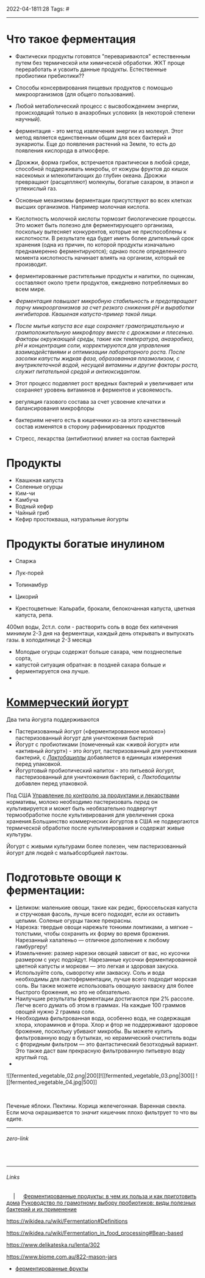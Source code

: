 2022-04-1811:28
Tags: #

---
# Что такое ферментация
-  Фактически продукты готовятся "перевариваются" естественным путем без термической или химической обработки. ЖКТ проще переработать и усвоить данные продукты. Естественные пробиотики пребиотики??
- Способы консервирования пищевых продуктов с помощью микроорганизмов (для общего пользования).
- Любой метаболический процесс с высвобождением энергии, происходящий только в анаэробных условиях (в некоторой степени научный).
- ферментация - это метод извлечения энергии из молекул. Этот метод является единственным общим для всех бактерий и эукариоты. Еще до появления растений на Земле, то есть до появления кислорода в атмосфере.
- Дрожжи, форма грибок, встречается практически в любой среде, способной поддерживать микробы, от кожуры фруктов до кишок насекомых и млекопитающих до глубин океана. Дрожжи превращают (расщепляют) молекулы, богатые сахаром, в этанол и углекислый газ.
- Основные механизмы ферментации присутствуют во всех клетках высших организмов. Например молочная кислота.
- Кислотность молочной кислоты тормозит биологические процессы. Это может быть полезно для ферментирующего организма, поскольку вытесняет конкурентов, которые не приспособлены к кислотности. В результате еда будет иметь более длительный срок хранения (одна из причин, по которой продукты изначально преднамеренно ферментируются); однако после определенного момента кислотность начинает влиять на организм, который ее производит.
- ферментированные растительные продукты и напитки, по оценкам, составляют около трети продуктов, ежедневно потребляемых во всем мире.
- _Ферментация повышает микробную стабильность и предотвращает порчу микроорганизмов за счет резкого снижения рН и выработки ингибиторов. Квашеная капуста-пример такой пищи._
- _После мытья капуста все еще сохраняет грамотрицательную и грамположительную микрофлору вместе с дрожжами и плесенью. Факторы окружающей среды, такие как температура, анаэробиоз, рН и концентрация соли, корректируются для управления взаимодействиями и оптимизации лабораторного роста. После засолки капусты жидкая фаза, образованная плазмолизом, с внутриклеточной водой, несущей витамины и другие факторы роста, служит питательной средой и антиоксидантом._
- Этот процесс подавляет рост вредных бактерий и увеличивает или сохраняет уровень витаминов и ферментов и усвояемость.

- регуляция газового состава за счет усвоение клечатки и балансирования микрофлоры
- бактериям нечего есть в кишечники из-за этого качественный состав изменятся в сторону рафинированных продуктов
- Стресс, лекарства (антибиотики) влияет на состав бактерий

# Продукты
- Квашкная капуста
- Соленные огурцы
- Ким-чи
- Камбуча
- Водный кефир
- Чайный гриб
- Кефир простокваша, натуральные йогурты
# Продукты богатые инулином
- Спаржа
- Лук-порей
- Топинамбур
- Цикорий

- Крестоцветные: Кальраби, брокали, белокочанная капуста, цветная капуста, репа.

400мл воды, 2ст.л. соли - растворить соль в воде бех кипячения
минимум 2-3 дня на ферментаци, каждый день открывать и выпускать газы.
в холодилнице 2-3 месяца

- Молодые огурцы содержат больше сахара, чем позднеспелые сорта,
- капустой ситуация обратная: в поздней сахара больше и ферментируется она лучше.
- 

# [Коммерческий йогурт](https://wikidea.ru/wiki/Yogurt#Commercial_yogurt)

Два типа йогурта поддерживаются

-   Пастеризованный йогурт («ферментированное молоко») пастеризованный йогурт для уничтожения бактерий
-   Йогурт с пробиотиками (помеченный как «живой йогурт» или «активный йогурт») - это йогурт, пастеризованный для уничтожения бактерий, с _[Лактобациллы](https://wikidea.ru/wiki/Lactobacillus "Лактобациллы")_ добавляется в единицах измерения перед упаковкой.
-   Йогуртовый пробиотический напиток - это питьевой йогурт, пастеризованный для уничтожения бактерий, с _Лактобациллы_ добавлен перед упаковкой.

Под США [Управление по контролю за продуктами и лекарствами](https://wikidea.ru/wiki/Food_and_Drug_Administration "Управление по контролю за продуктами и лекарствами") нормативы, молоко необходимо пастеризовать _перед_ он культивируется и может быть необязательно подвергнут термообработке после культивирования для увеличения срока хранения.Большинство коммерческих йогуртов в США не подвергаются термической обработке после культивирования и содержат живые культуры.

Йогурт с живыми культурами более полезен, чем пастеризованный йогурт для людей с мальабсорбцией лактозы.

# Подготовьте овощи к ферментации:
- Целиком: маленькие овощи, такие как редис, брюссельская капуста и стручковая фасоль, лучше всего подходят, если их оставить целыми. Соленые огурцы также прекрасны.
- Нарезка: твердые овощи нарежьте тонкими ломтиками, а мягкие – толстыми, чтобы сохранить их форму во время брожения. Нарезанный халапеньо — отличное дополнение к любому гамбургеру!
- Измельчение: размер нарезки овощей зависит от вас, но кусочки размером с укус подойдут. Нарезанные кусочки ферментированной цветной капусты и моркови — это легкая и здоровая закуска.
- Используйте соль, сыворотку или закваску. Соль и вода необходимы для лактоферментации, лучше всего подходит морская соль. Вы также можете использовать овощную закваску для более быстрого брожения, но это не обязательно.
- Наилучшие результаты ферментации достигаются при 2% рассоле. Легче всего думать об этом в граммах. На каждые 100 граммов овощей нужно 2 грамма соли.
- Необходима фильтрованная вода, особенно вода, не содержащая хлора, хлораминов и фтора. Хлор и фтор не поддерживают здоровое брожение, поскольку убивают микробы. Вы можете купить фильтрованную воду в бутылках, но керамический очиститель воды с фторидным фильтром — это фантастический безотходный вариант. Это также даст вам прекрасную фильтрованную питьевую воду круглый год.
- 

![[fermented_vegetable_02.png|200]]![[fermented_vegetable_03.png|300]]
![[fermented_vegetable_04.jpg|500]]






</br>


Печеные яблоки. Пектины. Корица желечегонная. 
Варенная свекла. Если моча окрашивается то значит кишечник плохо фильтрует то что вы едите. 




---
###### zero-link </br>

</br>

---
###### Links </br>
 &emsp; | &emsp; 
[Ферментированные продукты: в чем их польза и как приготовить дома](https://yaro.ua/ru/blog/lifestyle/fermentirovannye-produkty-v-chem-ih-polza-i-kak-prigotovit-doma)
[Руководство по грамотному выбору пробиотиков: виды полезных бактерий и их применение](https://zazozh.com/zdorove/probiotiki.html#i-6)

https://wikidea.ru/wiki/Fermentation#Definitions

https://wikidea.ru/wiki/Fermentation_in_food_processing#Bean-based

https://www.delikateska.ru/lenta/302

https://www.biome.com.au/822-mason-jars

- [ферментированные фрукты](https://www.youtube.com/watch?v=uUvgbofV2S0)
